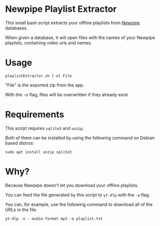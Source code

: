# Newpipe Playlist Extractor
This small bash script extracts your offline playlists from [Newpipe](https://github.com/TeamNewPipe/NewPipe "Newpipe Github Page") databases.

When given a database, it will open files with the names of your Newpipe playlists, containing video urls and names.

# Usage
`playlistExtractor.sh [-o] File`

"File" is the exported zip from the app.

With the -o flag, files will be overwritten if they already exist.

# Requirements
This scirpt requires `sqlite3` and `unzip`.

Both of them can be installed by using the following command on Debian based distros:

```
sudo apt install unzip sqlite3
```

# Why?
Because Newpipe doesn't let you download your offline playlists.

You can feed the file generated by this script to `yt-dlp` with the `-a` flag.

You can, for example, use the following command to download all of the URLs in the file. 

`yt-dlp -x --audio-format mp3 -a playlist.txt`

